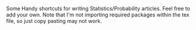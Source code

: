 Some Handy shortcuts for writing Statistics/Probability articles. Feel free to add your own. Note that I'm not importing required packages within the tex file, so just copy pasting may not work.
